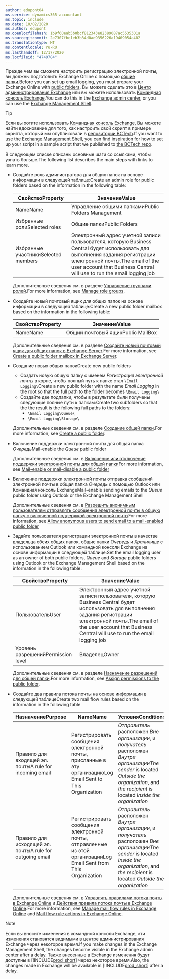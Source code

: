 ```yaml
---
author: edupont04
ms.service: dynamics365-accountant
ms.topic: include
ms.date: 10/02/2020
ms.author: edupont
ms.openlocfilehash: 1b9f60eab5b0bcf812343e82389087ac5535301a
ms.sourcegitcommit: 2e7307fbe1eb3b34d0ad9356226a19409054a402
ms.translationtype: HT
ms.contentlocale: ru-RU
ms.lasthandoff: 12/17/2020
ms.locfileid: "4749784"
---
```

<span data-ttu-id="f372c-101">Прежде чем вы сможете настроить регистрацию электронной почты, вы должны подготовить Exchange Online с помощью [общие папки](/exchange/collaboration/public-folders/public-folders?view=exchserver-2019&preserve-view=true ).</span><span class="sxs-lookup"><span data-stu-id="f372c-101">Before you can set up email logging, you must prepare your Exchange Online with [public folders](/exchange/collaboration/public-folders/public-folders?view=exchserver-2019&preserve-view=true ).</span></span> <span data-ttu-id="f372c-102">Вы можете сделать это в [Центр администрирования Exchange](/Exchange/architecture/client-access/exchange-admin-center?view=exchserver-2019&preserve-view=true ) или вы можете использовать [Командная консоль Exchange](/powershell/exchange/exchange-management-shell?view=exchange-ps&preserve-view=true ).</span><span class="sxs-lookup"><span data-stu-id="f372c-102">You can do this in the [Exchange admin center](/Exchange/architecture/client-access/exchange-admin-center?view=exchserver-2019&preserve-view=true ), or you can use the [Exchange Management Shell](/powershell/exchange/exchange-management-shell?view=exchange-ps&preserve-view=true ).</span></span>  

> [!TIP]
> <span data-ttu-id="f372c-103">Если вы хотите использовать [Командная консоль Exchange](/powershell/exchange/exchange-management-shell?view=exchange-ps&preserve-view=true ), Вы можете найти вдохновение для того, как настроить свой скрипт в примере скрипта, который мы опубликовали в [репозитории BCTech](https://github.com/microsoft/BCTech/tree/master/samples/EmailLogging).</span><span class="sxs-lookup"><span data-stu-id="f372c-103">If you want to use the [Exchange Management Shell](/powershell/exchange/exchange-management-shell?view=exchange-ps&preserve-view=true ), you can find inspiration for how to set up your script in a sample script that we published to [the BCTech repo](https://github.com/microsoft/BCTech/tree/master/samples/EmailLogging).</span></span>

<span data-ttu-id="f372c-104">В следующем списке описаны основные шаги со ссылками, чтобы узнать больше.</span><span class="sxs-lookup"><span data-stu-id="f372c-104">The following list describes the main steps with links to learn more.</span></span>  

- <span data-ttu-id="f372c-105">Создайте роль администратора для общих папок на основе информации в следующей таблице:</span><span class="sxs-lookup"><span data-stu-id="f372c-105">Create an admin role for public folders based on the information in the following table:</span></span>

  |<span data-ttu-id="f372c-106">Свойство</span><span class="sxs-lookup"><span data-stu-id="f372c-106">Property</span></span>        |<span data-ttu-id="f372c-107">Значение</span><span class="sxs-lookup"><span data-stu-id="f372c-107">Value</span></span>                     |
  |----------------|--------------------------|
  |<span data-ttu-id="f372c-108">Name</span><span class="sxs-lookup"><span data-stu-id="f372c-108">Name</span></span>            |<span data-ttu-id="f372c-109">Управление общими папками</span><span class="sxs-lookup"><span data-stu-id="f372c-109">Public Folders Management</span></span> |
  |<span data-ttu-id="f372c-110">Избранные роли</span><span class="sxs-lookup"><span data-stu-id="f372c-110">Selected roles</span></span>  |<span data-ttu-id="f372c-111">Общие папки</span><span class="sxs-lookup"><span data-stu-id="f372c-111">Public Folders</span></span>            |
  |<span data-ttu-id="f372c-112">Избранные участники</span><span class="sxs-lookup"><span data-stu-id="f372c-112">Selected members</span></span>|<span data-ttu-id="f372c-113">Электронный адрес учетной записи пользователя, которую Business Central будет использовать для выполнения задания регистрации электронной почты.</span><span class="sxs-lookup"><span data-stu-id="f372c-113">The email of the user account that Business Central will use to run the email logging job</span></span>|

  <span data-ttu-id="f372c-114">Дополнительные сведения см. в разделе [Управление группами ролей](/exchange/permissions/role-groups?view=exchserver-2019&preserve-view=true).</span><span class="sxs-lookup"><span data-stu-id="f372c-114">For more information, see [Manage role groups](/exchange/permissions/role-groups?view=exchserver-2019&preserve-view=true).</span></span>

- <span data-ttu-id="f372c-115">Создайте новый почтовый ящик для общих папок на основе информации в следующей таблице:</span><span class="sxs-lookup"><span data-stu-id="f372c-115">Create a new public folder mailbox based on the information in the following table:</span></span>

  |<span data-ttu-id="f372c-116">Свойство</span><span class="sxs-lookup"><span data-stu-id="f372c-116">Property</span></span>        |<span data-ttu-id="f372c-117">Значение</span><span class="sxs-lookup"><span data-stu-id="f372c-117">Value</span></span>                     |
  |----------------|--------------------------|
  |<span data-ttu-id="f372c-118">Name</span><span class="sxs-lookup"><span data-stu-id="f372c-118">Name</span></span>            |<span data-ttu-id="f372c-119">Общий почтовый ящик</span><span class="sxs-lookup"><span data-stu-id="f372c-119">Public MailBox</span></span>            |

  <span data-ttu-id="f372c-120">Дополнительные сведения см. в разделе [Создайте новый почтовый ящик для общих папок в Exchange Server](/exchange/collaboration/public-folders/create-public-folder-mailboxes).</span><span class="sxs-lookup"><span data-stu-id="f372c-120">For more information, see [Create a public folder mailbox in Exchange Server](/exchange/collaboration/public-folders/create-public-folder-mailboxes).</span></span>  

- <span data-ttu-id="f372c-121">Создание новых общих папок</span><span class="sxs-lookup"><span data-stu-id="f372c-121">Create new public folders</span></span>

  - <span data-ttu-id="f372c-122">Создать новую общую папку с именем *Регистрация электронной почты* в корне, чтобы полный путь к папке стал ```\Email Logging\```</span><span class="sxs-lookup"><span data-stu-id="f372c-122">Create a new public folder with the name *Email Logging* in the root so that the full path to the folder becomes ```\Email Logging\```</span></span>
  - <span data-ttu-id="f372c-123">Создайте две подпапки, чтобы в результате были получены следующие полные пути к папкам:</span><span class="sxs-lookup"><span data-stu-id="f372c-123">Create two subfolders so that the the result is the following full paths to the folders:</span></span>
    - ```\Email Logging\Queue\```
    - ```\Email Logging\Storage\```

  <span data-ttu-id="f372c-124">Дополнительные сведения см. в разделе [Создание общей папки](/exchange/collaboration/public-folders/create-public-folders?view=exchserver-2019&preserve-view=true).</span><span class="sxs-lookup"><span data-stu-id="f372c-124">For more information, see [Create a public folder](/exchange/collaboration/public-folders/create-public-folders?view=exchserver-2019&preserve-view=true).</span></span>

- <span data-ttu-id="f372c-125">Включение поддержки электронной почты для общая папка *Очередь*</span><span class="sxs-lookup"><span data-stu-id="f372c-125">Mail-enable the *Queue* public folder</span></span>

  <span data-ttu-id="f372c-126">Дополнительные сведения см. в [Включение или отключение поддержки электронной почты для общей папки](/exchange/collaboration/public-folders/mail-enable-or-disable?view=exchserver-2019&preserve-view=true)</span><span class="sxs-lookup"><span data-stu-id="f372c-126">For more information, see [Mail-enable or mail-disable a public folder](/exchange/collaboration/public-folders/mail-enable-or-disable?view=exchserver-2019&preserve-view=true)</span></span>

- <span data-ttu-id="f372c-127">Включение поддержки электронной почты отправка сообщений электронной почты в общая папка *Очередь* с помощью Outlook или Командная консоль Exchange</span><span class="sxs-lookup"><span data-stu-id="f372c-127">Mail-enable sending emails to the *Queue* public folder using Outlook or the Exchange Management Shell</span></span>

  <span data-ttu-id="f372c-128">Дополнительные сведения см. в [Разрешить анонимным пользователям отправлять сообщения электронной почты в общую папку с включенной поддержкой электронной почты](/exchange/collaboration/public-folders/mail-enable-or-disable#allow-anonymous-users-to-send-email-to-a-mail-enabled-public-folder?view=exchserver-2019&preserve-view=true)</span><span class="sxs-lookup"><span data-stu-id="f372c-128">For more information, see [Allow anonymous users to send email to a mail-enabled public folder](/exchange/collaboration/public-folders/mail-enable-or-disable#allow-anonymous-users-to-send-email-to-a-mail-enabled-public-folder?view=exchserver-2019&preserve-view=true)</span></span>

- <span data-ttu-id="f372c-129">Задайте пользователя регистрации электронной почты в качестве владельца обеих общих папок, общие папки *Очередь* и *Хранилище* с использованием Outlook или командной консоли Exchange на основе информации в следующей таблице:</span><span class="sxs-lookup"><span data-stu-id="f372c-129">Set the email logging user as an owner of both public folders, *Queue* and *Storage* public folders  using Outlook or the Exchange Management Shell based on the information in the following table:</span></span>

  |<span data-ttu-id="f372c-130">Свойство</span><span class="sxs-lookup"><span data-stu-id="f372c-130">Property</span></span>        |<span data-ttu-id="f372c-131">Значение</span><span class="sxs-lookup"><span data-stu-id="f372c-131">Value</span></span>                     |
  |----------------|--------------------------|
  |<span data-ttu-id="f372c-132">Пользователь</span><span class="sxs-lookup"><span data-stu-id="f372c-132">User</span></span>            |<span data-ttu-id="f372c-133">Электронный адрес учетной записи пользователя, которую Business Central будет использовать для выполнения задания регистрации электронной почты.</span><span class="sxs-lookup"><span data-stu-id="f372c-133">The email of the user account that Business Central will use to run the email logging job</span></span>|
  |<span data-ttu-id="f372c-134">Уровень разрешений</span><span class="sxs-lookup"><span data-stu-id="f372c-134">Permission level</span></span>|<span data-ttu-id="f372c-135">Владелец</span><span class="sxs-lookup"><span data-stu-id="f372c-135">Owner</span></span>                     |

  <span data-ttu-id="f372c-136">Дополнительные сведения см. в разделе [Назначение разрешений для общей папки](/exchange/collaboration-exo/public-folders/set-up-public-folders#step-3-assign-permissions-to-the-public-folder).</span><span class="sxs-lookup"><span data-stu-id="f372c-136">For more information, see [Assign permissions to the public folder](/exchange/collaboration-exo/public-folders/set-up-public-folders#step-3-assign-permissions-to-the-public-folder).</span></span>

- <span data-ttu-id="f372c-137">Создайте два правила потока почты на основе информации в следующей таблице</span><span class="sxs-lookup"><span data-stu-id="f372c-137">Create two mail flow rules based on the information in the following table</span></span>

  |<span data-ttu-id="f372c-138">Назначение</span><span class="sxs-lookup"><span data-stu-id="f372c-138">Purpose</span></span>  |<span data-ttu-id="f372c-139">Name</span><span class="sxs-lookup"><span data-stu-id="f372c-139">Name</span></span> |<span data-ttu-id="f372c-140">Условия</span><span class="sxs-lookup"><span data-stu-id="f372c-140">Conditions</span></span>                        |<span data-ttu-id="f372c-141">Действие</span><span class="sxs-lookup"><span data-stu-id="f372c-141">Action</span></span>                                       |
  |---------|-----|----------------------------------|---------------------------------------------|
  |<span data-ttu-id="f372c-142">Правило для входящей эл. почты</span><span class="sxs-lookup"><span data-stu-id="f372c-142">A rule for incoming email</span></span> |<span data-ttu-id="f372c-143">Регистрировать сообщения электронной почты, присланные в эту организацию</span><span class="sxs-lookup"><span data-stu-id="f372c-143">Log Email Sent to This Organization</span></span>|<span data-ttu-id="f372c-144">*Отправитель* расположен *Вне организации*, и *получатель* расположен *Внутри организации*</span><span class="sxs-lookup"><span data-stu-id="f372c-144">*The sender* is located *Outside the organization*, and *the recipient* is located *Inside the organization*</span></span>|<span data-ttu-id="f372c-145">Скрытая копия учетная запись электронной почты, указанная для общая папка *Очередь*</span><span class="sxs-lookup"><span data-stu-id="f372c-145">BCC the email account that is specified for the *Queue* public folder</span></span>|
  |<span data-ttu-id="f372c-146">Правило для исходящей эл. почты</span><span class="sxs-lookup"><span data-stu-id="f372c-146">A rule for outgoing email</span></span> | <span data-ttu-id="f372c-147">Регистрировать сообщения электронной почты, отправленные из этой организации</span><span class="sxs-lookup"><span data-stu-id="f372c-147">Log Email Sent from This Organization</span></span> |<span data-ttu-id="f372c-148">*Отправитель* расположен *Внутри организации*, и *получатель* расположен *Вне организации*</span><span class="sxs-lookup"><span data-stu-id="f372c-148">*The sender* is located *Inside the organization*, and *the recipient* is located *Outside the organization*</span></span>|<span data-ttu-id="f372c-149">Скрытая копия учетная запись электронной почты, указанная для общая папка *Очередь*</span><span class="sxs-lookup"><span data-stu-id="f372c-149">BCC the email account that is specified for the *Queue* public folder</span></span>|
  
  <span data-ttu-id="f372c-150">Дополнительные сведения см. в [Управлять правилами потока почты в Exchange Online](/exchange/security-and-compliance/mail-flow-rules/manage-mail-flow-rules) и [Действия правила потока почты в Exchange Online](/exchange/security-and-compliance/mail-flow-rules/mail-flow-rule-actions).</span><span class="sxs-lookup"><span data-stu-id="f372c-150">For more information, see [Manage mail flow rules in Exchange Online](/exchange/security-and-compliance/mail-flow-rules/manage-mail-flow-rules) and [Mail flow rule actions in Exchange Online](/exchange/security-and-compliance/mail-flow-rules/mail-flow-rule-actions).</span></span>

> [!NOTE]
> <span data-ttu-id="f372c-151">Если вы вносите изменения в командной консоли Exchange, эти изменения становятся видимыми в центре администрирования Exchange через некоторое время.</span><span class="sxs-lookup"><span data-stu-id="f372c-151">If you make changes in the Exchange Management Shell, the changes become visible in the Exchange admin center after a delay.</span></span> <span data-ttu-id="f372c-152">Также внесенные в Exchange изменения будут доступны в [!INCLUDE[prod_short](prod_short.md)] через некоторое время.</span><span class="sxs-lookup"><span data-stu-id="f372c-152">Also, the changes made in Exchange will be available in [!INCLUDE[prod_short](prod_short.md)] after a delay.</span></span>
